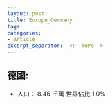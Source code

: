 ```yaml
---
layout: post
title: Europe_Germany
tags: 
categories:
- Article
excerpt_separator:  <!--more-->
---
```

## 德國:
- 人口： 8.46 千萬 世界佔比 1.0%
